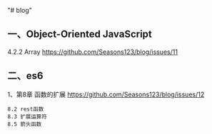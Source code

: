"# blog" 

##  一、Object-Oriented JavaScript  
    
4.2.2 Array  https://github.com/Seasons123/blog/issues/11


## 二、es6

1、第8章 函数的扩展  https://github.com/Seasons123/blog/issues/12

    8.2 rest函数
    8.3 扩展运算符
    8.5 箭头函数
